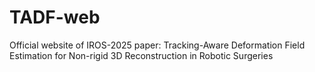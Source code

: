 # TADF-web
Official website of IROS-2025 paper: Tracking-Aware Deformation Field Estimation for Non-rigid 3D Reconstruction in Robotic Surgeries
